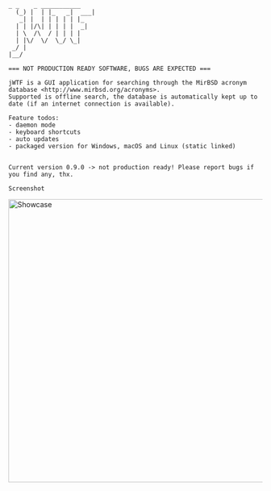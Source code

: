 ```
_ _    _ ___________
  (_) |  | |_   _|  ___|
   _| |  | | | | | |_
  | | |/\| | | | |  _|
  | \  /\  / | | | |
  | |\/  \/  \_/ \_|
 _/ |
|__/

=== NOT PRODUCTION READY SOFTWARE, BUGS ARE EXPECTED ===

jWTF is a GUI application for searching through the MirBSD acronym database <http://www.mirbsd.org/acronyms>.
Supported is offline search, the database is automatically kept up to date (if an internet connection is available).

Feature todos:
- daemon mode
- keyboard shortcuts
- auto updates
- packaged version for Windows, macOS and Linux (static linked)


Current version 0.9.0 -> not production ready! Please report bugs if you find any, thx.

Screenshot
```
<img width="562" alt="Showcase" src="https://user-images.githubusercontent.com/11695209/138591045-c68438c1-13db-490c-8949-2093443a5bcd.png">
